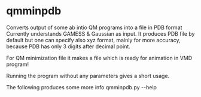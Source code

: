 # qmminpdb

Converts output of some ab intio QM programs into a file in PDB format
Currently understands GAMESS & Gaussian as input.  It produces PDB
file by default but one can specify also xyz format, mainly for more
accuracy, because PDB has only 3 digits after decimal point.

For QM minimization file it makes a file which is ready for animation
in VMD program!

Running the program without any parameters gives a short usage.

The following produces some more info
qmminpdb.py --help 



